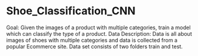 # Shoe_Classification_CNN
Goal: Given the images of a product with multiple categories, train a model which can classify the type of a product. Data Description: Data is all about images of shoes with multiple categories and data is collected from a popular Ecommerce site. Data set consists of two folders train and test.
